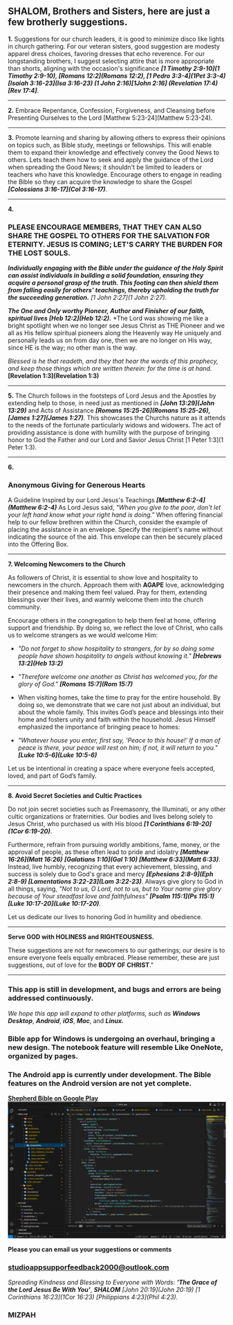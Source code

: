 


## SHALOM, Brothers and Sisters, here are just a few brotherly suggestions.


**1.** Suggestions for our church leaders, it is good to minimize disco like lights in church gathering. For our veteran sisters, good suggestion are modesty apparel dress choices, favoring dresses that echo reverence. For our longstanding brothers, I suggest selecting attire that is more appropriate than shorts, aligning with the occasion's significance ***[1 Timothy 2:9-10](1 Timothy 2:9-10), [Romans 12:2](Romans 12:2), [1 Pedro 3:3-4](1Pet 3:3-4) [Isaiah 3:16-23](Isa 3:16-23) (1 John 2:16)[1John 2:16] (Revelation 17:4)[Rev 17:4]***.

---

**2.** 
Embrace Repentance, Confession, Forgiveness, and Cleansing before Presenting Ourselves to the Lord [Matthew 5:23-24](Matthew 5:23-24).

---

**3.**
Promote learning and sharing by allowing others to express their opinions on topics such, as Bible study, meetings or fellowships. This will enable them to expand their knowledge and effectively convey the Good News to others. Lets teach them how to seek and apply the guidance of the Lord when spreading the Good News; it shouldn't be limited to leaders or teachers who have this knowledge. Encourage others to engage in reading the Bible so they can acquire the knowledge to share the Gospel ***[Colossians 3:16-17](Col 3:16-17)***.

---

**4.**
### PLEASE ENCOURAGE MEMBERS, THAT THEY CAN ALSO SHARE THE GOSPEL TO OTHERS FOR THE SALVATION FOR ETERNITY. JESUS IS COMING; LET'S CARRY THE BURDEN FOR THE LOST SOULS.


***Individually engaging with the Bible under the guidance of the Holy Spirit can assist individuals in building a solid foundation, ensuring they acquire a personal grasp of the truth. This footing can then shield them from falling easily for others' teachings, thereby upholding the truth for the succeeding generation.*** *[1 John 2:27](1 John 2:27)*.


***The One and Only worthy Pioneer, Author and Finisher of our faith, spiritual lives [Heb 12:2](Heb 12:2).*** 
*The Lord was showing me like a bright spotlight when we no longer see Jesus Christ as THE Pioneer and we all as His fellow spiritual pioneers along the Heavenly way He uniquely and personally leads us on from day one, then we are no longer on His way, since HE is the way; no other man is the way.



*Blessed is he that readeth, and they that hear the words of this prophecy, and keep those things which are written therein: for the time is at hand.* **[Revelation 1:3](Revelation 1:3)**

---

**5.**
The Church follows in the footsteps of Lord Jesus and the Apostles by extending help to those, in need just as mentioned in ***[John 13:29](John 13:29)*** and Acts of Assistance ***[Romans 15:25-26](Romans 15:25-26), [James 1:27](James 1:27)***. This showcases the Churchs nature as it attends to the needs of the fortunate particularly widows and widowers. The act of providing assistance is done with humility with the purpose of bringing honor to God the Father and our Lord and Savior Jesus Christ [1 Peter 1:3](1 Peter 1:3). 

---

**6.**
### Anonymous Giving for Generous Hearts
A Guideline Inspired by our Lord Jesus's Teachings ***[Matthew 6:2-4](Matthew 6:2-4)***
As Lord Jesus said, *"When you give to the poor, don't let your left hand know what your right hand is doing."* When offering financial help to our fellow brethren within the Church, consider the example of placing the assistance in an envelope. Specify the recipient's name without indicating the source of the aid. This envelope can then be securely placed into the Offering Box.

---

**7. Welcoming Newcomers to the Church**  

As followers of Christ, it is essential to show love and hospitality to newcomers in the church. Approach them with **AGAPE** love, acknowledging their presence and making them feel valued. Pray for them, extending blessings over their lives, and warmly welcome them into the church community.  

Encourage others in the congregation to help them feel at home, offering support and friendship. By doing so, we reflect the love of Christ, who calls us to welcome strangers as we would welcome Him:  
- *"Do not forget to show hospitality to strangers, for by so doing some people have shown hospitality to angels without knowing it."* ***[Hebrews 13:2](Heb 13:2)***  
- *"Therefore welcome one another as Christ has welcomed you, for the glory of God."* ***[Romans 15:7](Rom 15:7)***
  
- When visiting homes, take the time to pray for the entire household. By doing so, we demonstrate that we care not just about an individual, but about the whole family. This invites God’s peace and blessings into their home and fosters unity and faith within the household. Jesus Himself emphasized the importance of bringing peace to homes:  
- *"Whatever house you enter, first say, 'Peace to this house!' If a man of peace is there, your peace will rest on him; if not, it will return to you."* ***[Luke 10:5-6](Luke 10:5-6)***  

Let us be intentional in creating a space where everyone feels accepted, loved, and part of God’s family.  

---

**8. Avoid Secret Societies and Cultic Practices**  

Do not join secret societies such as Freemasonry, the Illuminati, or any other cultic organizations or fraternities. Our bodies and lives belong solely to Jesus Christ, who purchased us with His blood ***[1 Corinthians 6:19-20](1Cor 6:19-20)***.  

Furthermore, refrain from pursuing worldly ambitions, fame, money, or the approval of people, as these often lead to pride and idolatry ***[Matthew 16:26](Matt 16:26)*** ***[Galatians 1:10](Gal 1:10) [Matthew 6:33](Matt 6:33)***. Instead, live humbly, recognizing that every achievement, blessing, and success is solely due to God's grace and mercy ***[Ephesians 2:8-9](Eph 2:8-9) [Lamentations 3:22-23](Lam 3:22-23)***. Always give glory to God in all things, saying, *"Not to us, O Lord, not to us, but to Your name give glory because of Your steadfast love and faithfulness"* ***[Psalm 115:1](Ps 115:1)*** ***[Luke 10:17-20](Luke 10:17-20)***.  

Let us dedicate our lives to honoring God in humility and obedience.

---

**Serve GOD with HOLINESS and RIGHTEOUSNESS.**


These suggestions are not for newcomers to our gatherings; our desire is to ensure everyone feels equally embraced. Please remember, these are just suggestions, out of love for the **BODY OF CHRIST**." 

---

### This app is still in development, and bugs and errors are being addressed continuously.

*We hope this app will expand to other platforms, such as* ***Windows Desktop***, ***Android***, ***iOS***, ***Mac***, and ***Linux.***




### Bible app for Windows is undergoing an overhaul, bringing a new design. The notebook feature will resemble Like OneNote, organized by pages.


<!-- ### Mac and iOS app is under development.
![Developing for Mac and iOS](https://github.com/nextcodelab/data-base-server/blob/main/host_data/bible/images/screenshot_mac.png?raw=true) -->



### The Android app is currently under development. The Bible features on the Android version are not yet complete.
**[Shepherd Bible on Google Play](https://play.google.com/store/apps/details?id=com.nxtccode.biblenotebook)**  
![Developing for Android](https://github.com/nextcodelab/data-base-server/blob/main/host_data/bible/images/screenshot_vs_code.png?raw=true)


**Please you can email us your suggestions or comments**
### studioappsupporfeedback2000@outlook.com 
*Spreading Kindness and Blessing to Everyone with Words:* ***'The Grace of the Lord Jesus Be With You'***, ***SHALOM*** *[John 20:19](John 20:19) [1 Corinthians 16:23](1Cor 16:23) [Philippians 4:23](Phil 4:23).*

### MIZPAH











